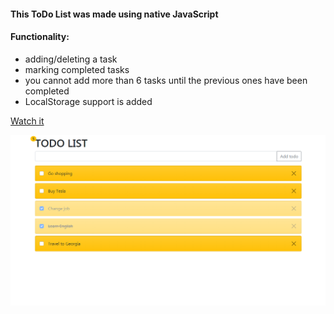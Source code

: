 #### This ToDo List was made using native JavaScript

#### Functionality:
* adding/deleting a task
* marking completed tasks
* you cannot add more than 6 tasks until the previous ones have been completed
* LocalStorage support is added

[Watch it](https://siarheichura.github.io/ToDo-App/)

![screenshot](https://github.com/siarheichura/images/blob/master/TodoList.png)
